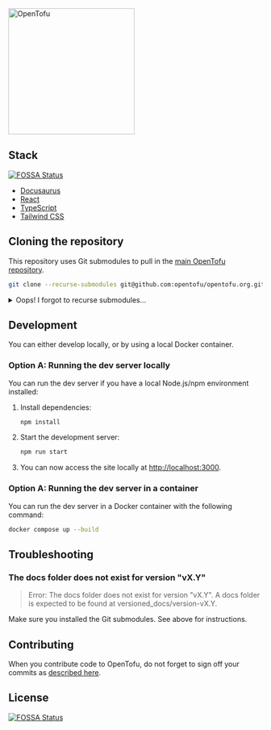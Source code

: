 <picture>
  <source srcset="./.github/logo-dark.svg" media="(prefers-color-scheme: dark)" width="250px">
  <source srcset="./.github/logo-light.svg" media="(prefers-color-scheme: light), (prefers-color-scheme: no-preference)" width="250px">
  <img src="./.github/logo-light.svg" width="250px" alt="OpenTofu">
</picture>

## Stack
[![FOSSA Status](https://app.fossa.com/api/projects/git%2Bgithub.com%2Fopentofu%2Fopentofu.org.svg?type=shield)](https://app.fossa.com/projects/git%2Bgithub.com%2Fopentofu%2Fopentofu.org?ref=badge_shield)


- [Docusaurus]
- [React]
- [TypeScript]
- [Tailwind CSS]

## Cloning the repository

This repository uses Git submodules to pull in the [main OpenTofu repository](https://github.com/opentofu/opentofu).

```bash
git clone --recurse-submodules git@github.com:opentofu/opentofu.org.git
```

<details>
<summary>Oops! I forgot to recurse submodules…</summary><br>

```bash
cd opentofu.org
git submodule init
git submodule update
```

</details>

## Development

You can either develop locally, or by using a local Docker container.

### Option A: Running the dev server locally

You can run the dev server if you have a local Node.js/npm environment installed:

1. Install dependencies:

   ```bash
   npm install
   ```

1. Start the development server:

   ```bash
   npm run start
   ```

1. You can now access the site locally at <http://localhost:3000>.

### Option A: Running the dev server in a container

You can run the dev server in a Docker container with the following command:

```bash
docker compose up --build
```

## Troubleshooting

### The docs folder does not exist for version "vX.Y"

> Error: The docs folder does not exist for version "vX.Y". A docs folder is expected to be found at versioned_docs/version-vX.Y.

Make sure you installed the Git submodules. See above for instructions.

## Contributing

When you contribute code to OpenTofu, do not forget to sign off your commits as [described here](https://github.com/opentofu/opentofu/blob/main/CONTRIBUTING.md#signing-off-your-commits).

[docusaurus]: https://docusaurus.io
[react]: https://react.dev
[tailwind css]: https://tailwindcss.com
[typescript]: https://www.typescriptlang.org


## License
[![FOSSA Status](https://app.fossa.com/api/projects/git%2Bgithub.com%2Fopentofu%2Fopentofu.org.svg?type=large)](https://app.fossa.com/projects/git%2Bgithub.com%2Fopentofu%2Fopentofu.org?ref=badge_large)